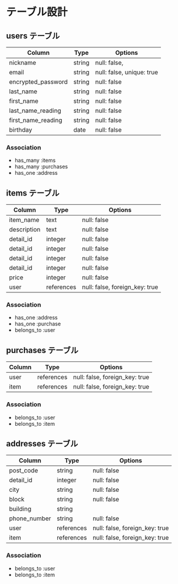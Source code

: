 # テーブル設計

## users テーブル

| Column             | Type   | Options     |
| ------------------ | ------ | ----------- |
| nickname           | string | null: false,|
| email              | string | null: false, unique: true |
| encrypted_password | string | null: false |
| last_name          | string | null: false |
| first_name         | string | null: false |
| last_name_reading  | string | null: false |
| first_name_reading | string | null: false |
| birthday           | date   | null: false |

### Association

- has_many :items
- has_many :purchases
- has_one  :address

## items テーブル

| Column             | Type    | Options     |
| ------------------ | ------  | ----------- |
| item_name          | text    | null: false |
| description        | text    | null: false |
| detail_id          | integer | null: false |
| detail_id          | integer | null: false |
| detail_id          | integer | null: false |
| detail_id          | integer | null: false |
| price              | integer | null: false |
| user               | references | null: false, foreign_key: true |

### Association

- has_one     :address
- has_one     :purchase
- belongs_to  :user

## purchases テーブル

| Column             | Type   | Options     |
| ------------------ | ------ | ----------- |
| user               | references | null: false, foreign_key: true |
| item               | references | null: false, foreign_key: true |

### Association

- belongs_to  :user
- belongs_to  :item

## addresses テーブル

| Column             | Type    | Options     |
| ------------------ | ------  | ----------- |
| post_code          | string  | null: false |
| detail_id          | integer | null: false |
| city               | string  | null: false |
| block              | string  | null: false |
| building           | string  |
| phone_number       | string  | null: false |
| user               | references | null: false, foreign_key: true |
| item               | references | null: false, foreign_key: true |

### Association

- belongs_to  :user
- belongs_to  :item